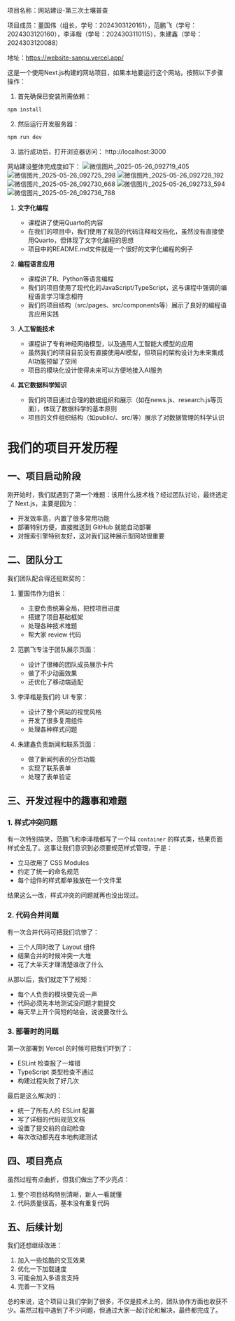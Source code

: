 项目名称：网站建设-第三次土壤普查

项目成员：董国伟（组长，学号：2024303120161），范鹏飞（学号：2024303120160），李泽楷（学号：2024303110115），朱建鑫（学号：2024303120088）

地址：https://website-sanpu.vercel.app/

这是一个使用Next.js构建的网站项目，如果本地要运行这个网站，按照以下步骤操作：

1. 首先确保已安装所需依赖：

```bash
npm install
```
2. 然后运行开发服务器：

```bash
npm run dev
```
3. 运行成功后，打开浏览器访问： http://localhost:3000

网站建设整体完成度如下：
![微信图片_2025-05-26_092719_405](https://github.com/user-attachments/assets/f20db89e-9dc1-464b-8d9f-10378beec104)
![微信图片_2025-05-26_092725_298](https://github.com/user-attachments/assets/71f4d269-3653-47bd-8ca9-f811269fd51d)
![微信图片_2025-05-26_092728_192](https://github.com/user-attachments/assets/66c2ca58-dd57-4063-aa58-af2d411bf83b)
![微信图片_2025-05-26_092730_668](https://github.com/user-attachments/assets/faef0561-9ff9-45d3-86a1-39adecc02992)
![微信图片_2025-05-26_092733_594](https://github.com/user-attachments/assets/572f0b2d-43a8-4b23-adbf-d955b34c6846)
![微信图片_2025-05-26_092736_788](https://github.com/user-attachments/assets/b51fea27-8c46-45a2-a621-9a5c12071c24)

1. **文字化编程**
   - 课程讲了使用Quarto的内容
   - 在我们的项目中，我们使用了规范的代码注释和文档化，虽然没有直接使用Quarto，但体现了文字化编程的思想
   - 项目中的README.md文件就是一个很好的文字化编程的例子

2. **编程语言应用**
   - 课程讲了R、Python等语言编程
   - 我们的项目使用了现代化的JavaScript/TypeScript，这与课程中强调的编程语言学习理念相符
   - 我们的项目结构（src/pages、src/components等）展示了良好的编程语言应用实践

3. **人工智能技术**
   - 课程讲了专有神经网络模型，以及通用人工智能大模型的应用
   - 虽然我们的项目目前没有直接使用AI模型，但项目的架构设计为未来集成AI功能预留了空间
   - 项目的模块化设计使得未来可以方便地接入AI服务

4. **其它数据科学知识**
   - 我们的项目通过合理的数据组织和展示（如在news.js、research.js等页面），体现了数据科学的基本原则
   - 项目的文件组织结构（如public/、src/等）展示了对数据管理的科学认识
        
          
# 我们的项目开发历程

## 一、项目启动阶段

刚开始时，我们就遇到了第一个难题：该用什么技术栈？经过团队讨论，最终选定了 Next.js，主要是因为：
- 开发效率高，内置了很多常用功能
- 部署特别方便，直接推送到 GitHub 就能自动部署
- 对搜索引擎特别友好，这对我们这种展示型网站很重要

## 二、团队分工

我们团队配合得还挺默契的：

1. 董国伟作为组长：
   - 主要负责统筹全局，把控项目进度
   - 搭建了项目基础框架
   - 处理各种技术难题
   - 帮大家 review 代码

2. 范鹏飞专注于团队展示页面：
   - 设计了很棒的团队成员展示卡片
   - 做了不少动画效果
   - 还优化了移动端适配

3. 李泽楷是我们的 UI 专家：
   - 设计了整个网站的视觉风格
   - 开发了很多复用组件
   - 处理各种样式问题

4. 朱建鑫负责新闻和联系页面：
   - 做了新闻列表的分页功能
   - 实现了联系表单
   - 处理了表单验证

## 三、开发过程中的趣事和难题

### 1. 样式冲突问题

有一次特别搞笑，范鹏飞和李泽楷都写了一个叫 `container` 的样式类，结果页面样式全乱了。这事让我们意识到必须要规范样式管理，于是：
- 立马改用了 CSS Modules
- 约定了统一的命名规范
- 每个组件的样式都单独放在一个文件里

结果这么一改，样式冲突的问题就再也没出现过。

### 2. 代码合并问题

有一次合并代码可把我们坑惨了：
- 三个人同时改了 Layout 组件
- 结果合并的时候冲突一大堆
- 花了大半天才理清楚谁改了什么

从那以后，我们就定下了规矩：
- 每个人负责的模块要先说一声
- 代码必须先本地测试没问题才能提交
- 每天早上开个简短的站会，说说要改什么

### 3. 部署时的问题

第一次部署到 Vercel 的时候可把我们吓到了：
- ESLint 检查报了一堆错
- TypeScript 类型检查不通过
- 构建过程失败了好几次

最后是这么解决的：
- 统一了所有人的 ESLint 配置
- 写了详细的代码规范文档
- 设置了提交前的自动检查
- 每次改动都先在本地构建测试

## 四、项目亮点

虽然过程有点曲折，但我们做出了不少亮点：
1. 整个项目结构特别清晰，新人一看就懂
2. 代码质量很高，基本没有重复代码

## 五、后续计划

我们还想继续改进：
1. 加入一些炫酷的交互效果
2. 优化一下加载速度
3. 可能会加入多语言支持
4. 完善一下文档

总的来说，这个项目让我们学到了很多，不仅是技术上的，团队协作方面也收获不少。虽然过程中遇到了不少问题，但通过大家一起讨论和解决，最终都完成了。

        
